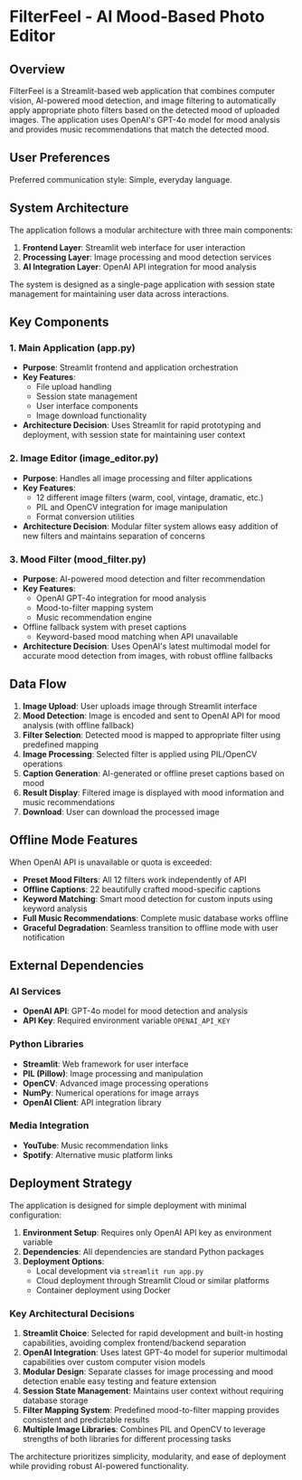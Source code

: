 # FilterFeel - AI Mood-Based Photo Editor

## Overview

FilterFeel is a Streamlit-based web application that combines computer vision, AI-powered mood detection, and image filtering to automatically apply appropriate photo filters based on the detected mood of uploaded images. The application uses OpenAI's GPT-4o model for mood analysis and provides music recommendations that match the detected mood.

## User Preferences

Preferred communication style: Simple, everyday language.

## System Architecture

The application follows a modular architecture with three main components:

1. **Frontend Layer**: Streamlit web interface for user interaction
2. **Processing Layer**: Image processing and mood detection services
3. **AI Integration Layer**: OpenAI API integration for mood analysis

The system is designed as a single-page application with session state management for maintaining user data across interactions.

## Key Components

### 1. Main Application (app.py)
- **Purpose**: Streamlit frontend and application orchestration
- **Key Features**:
  - File upload handling
  - Session state management
  - User interface components
  - Image download functionality
- **Architecture Decision**: Uses Streamlit for rapid prototyping and deployment, with session state for maintaining user context

### 2. Image Editor (image_editor.py)
- **Purpose**: Handles all image processing and filter applications
- **Key Features**:
  - 12 different image filters (warm, cool, vintage, dramatic, etc.)
  - PIL and OpenCV integration for image manipulation
  - Format conversion utilities
- **Architecture Decision**: Modular filter system allows easy addition of new filters and maintains separation of concerns

### 3. Mood Filter (mood_filter.py)
- **Purpose**: AI-powered mood detection and filter recommendation
- **Key Features**:
  - OpenAI GPT-4o integration for mood analysis
  - Mood-to-filter mapping system
  - Music recommendation engine
- Offline fallback system with preset captions
  - Keyword-based mood matching when API unavailable
- **Architecture Decision**: Uses OpenAI's latest multimodal model for accurate mood detection from images, with robust offline fallbacks


## Data Flow

1. **Image Upload**: User uploads image through Streamlit interface
2. **Mood Detection**: Image is encoded and sent to OpenAI API for mood analysis (with offline fallback)
3. **Filter Selection**: Detected mood is mapped to appropriate filter using predefined mapping
4. **Image Processing**: Selected filter is applied using PIL/OpenCV operations
5. **Caption Generation**: AI-generated or offline preset captions based on mood
6. **Result Display**: Filtered image is displayed with mood information and music recommendations
7. **Download**: User can download the processed image
## Offline Mode Features
When OpenAI API is unavailable or quota is exceeded:
- **Preset Mood Filters**: All 12 filters work independently of API
- **Offline Captions**: 22 beautifully crafted mood-specific captions
- **Keyword Matching**: Smart mood detection for custom inputs using keyword analysis
- **Full Music Recommendations**: Complete music database works offline
- **Graceful Degradation**: Seamless transition to offline mode with user notification

## External Dependencies

### AI Services
- **OpenAI API**: GPT-4o model for mood detection and analysis
- **API Key**: Required environment variable `OPENAI_API_KEY`

### Python Libraries
- **Streamlit**: Web framework for user interface
- **PIL (Pillow)**: Image processing and manipulation
- **OpenCV**: Advanced image processing operations
- **NumPy**: Numerical operations for image arrays
- **OpenAI Client**: API integration library

### Media Integration
- **YouTube**: Music recommendation links
- **Spotify**: Alternative music platform links

## Deployment Strategy

The application is designed for simple deployment with minimal configuration:

1. **Environment Setup**: Requires only OpenAI API key as environment variable
2. **Dependencies**: All dependencies are standard Python packages
3. **Deployment Options**: 
   - Local development via `streamlit run app.py`
   - Cloud deployment through Streamlit Cloud or similar platforms
   - Container deployment using Docker

### Key Architectural Decisions

1. **Streamlit Choice**: Selected for rapid development and built-in hosting capabilities, avoiding complex frontend/backend separation
2. **OpenAI Integration**: Uses latest GPT-4o model for superior multimodal capabilities over custom computer vision models
3. **Modular Design**: Separate classes for image processing and mood detection enable easy testing and feature extension
4. **Session State Management**: Maintains user context without requiring database storage
5. **Filter Mapping System**: Predefined mood-to-filter mapping provides consistent and predictable results
6. **Multiple Image Libraries**: Combines PIL and OpenCV to leverage strengths of both libraries for different processing tasks

The architecture prioritizes simplicity, modularity, and ease of deployment while providing robust AI-powered functionality.

